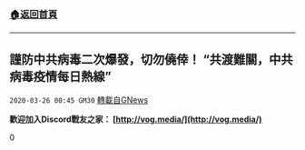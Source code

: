 ###  [:house:返回首頁](https://github.com/ourhimalayas/txt)
---

## 謹防中共病毒二次爆發，切勿僥倖！ “共渡難關，中共病毒疫情每日熱線”
`2020-03-26 00:45 GM30` [轉載自GNews](https://gnews.org/zh-hant/153099/)

**歡迎加入Discord戰友之家： [http://vog.media/](http://vog.media/)**

0
